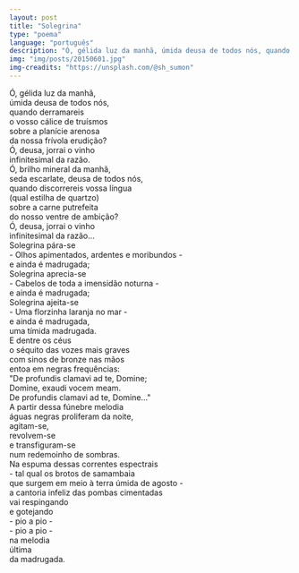 ```yaml
---
layout: post
title: "Solegrina"
type: "poema"
language: "português"
description: "Ó, gélida luz da manhã, úmida deusa de todos nós, quando derramareis o vosso..."
img: "img/posts/20150601.jpg"
img-creadits: "https://unsplash.com/@sh_sumon"
---
```


Ó, gélida luz da manhã,<br>
úmida deusa de todos nós,<br>
quando derramareis<br>
o vosso cálice de truísmos<br>
sobre a planície arenosa<br>
da nossa frívola erudição?<br>
Ó, deusa, jorrai o vinho<br>
infinitesimal da razão.<br>
Ó, brilho mineral da manhã,<br>
seda escarlate, deusa de todos nós,<br>
quando discorrereis vossa língua<br>
(qual estilha de quartzo)<br>
sobre a carne putrefeita<br>
do nosso ventre de ambição?<br>
Ó, deusa, jorrai o vinho<br>
infinitesimal da razão…<br>
Solegrina pára-se<br>
\- Olhos apimentados, ardentes e moribundos -<br>
e ainda é madrugada;<br>
Solegrina aprecia-se<br>
\- Cabelos de toda a imensidão noturna -<br>
e ainda é madrugada;<br>
Solegrina ajeita-se<br>
\- Uma florzinha laranja no mar -<br>
e ainda é madrugada,<br>
uma tímida madrugada.<br>
E dentre os céus<br>
o séquito das vozes mais graves<br>
com sinos de bronze nas mãos<br>
entoa em negras frequências:<br>
"De profundis clamavi ad te, Domine;<br>
Domine, exaudi vocem meam.<br>
De profundis clamavi ad te, Domine…"<br>
A partir dessa fúnebre melodia<br>
águas negras proliferam da noite,<br>
agitam-se,<br>
revolvem-se<br>
e transfiguram-se<br>
num redemoinho de sombras.<br>
Na espuma dessas correntes espectrais<br>
\- tal qual os brotos de samambaia<br>
que surgem em meio à terra úmida de agosto -<br>
a cantoria infeliz das pombas cimentadas<br>
vai respingando<br>
e gotejando<br>
\- pio a pio -<br>
\- pio a pio -<br>
na melodia<br>
última<br>
da madrugada.
